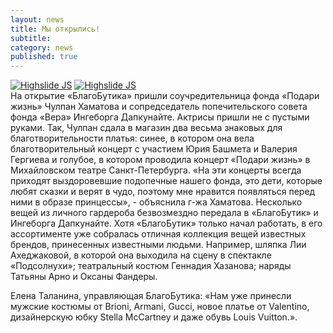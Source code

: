 ```yaml
---
layout: news
title: Мы открылись!
subtitle:
category: news
published: true
---
```


<div class="slides">
<a href="{{site.root_dir}}/img/chulpan.jpg" class="highslide  " onclick="return hs.expand(this)"><img src="{{site.root_dir}}/img/chulpan_thumb.jpg" alt="Highslide JS" title="Click to enlarge"></a>
<a href="{{site.root_dir}}/img/ingiborga.jpg" class="highslide  " onclick="return hs.expand(this)"><img src="{{site.root_dir}}/img/ingiborga_thumb.jpg" alt="Highslide JS" title="Click to enlarge"></a>
</div>
На открытие «БлагоБутика» пришли соучредительница фонда «Подари жизнь» Чулпан Хаматова и сопредседатель попечительского совета фонда «Вера» Ингеборга Дапкунайте. Актрисы пришли не с пустыми руками. Так, Чулпан сдала в магазин два весьма знаковых для благотворительности платья: синее, в котором она вела благотворительный концерт с участием Юрия Башмета и Валерия Гергиева и голубое, в котором проводила концерт «Подари жизнь» в Михайловском театре Санкт-Петербурга. «На эти концерты всегда приходят выздоровевшие подопечные нашего фонда, это дети, которые любят сказки и верят в чудо, поэтому мне нравится появляться перед ними в образе принцессы», - объяснила г-жа Хаматова.
Несколько вещей из личного гардероба безвозмездно передала в «БлагоБутик» и Ингеборга Дапкунайте.
Хотя «БлагоБутик» только начал работать, в его ассортименте уже собралась отличная коллекция вещей известных брендов, принесенных известными людьми. Например, шляпка Лии Ахеджаковой, в которой она выходила на сцену в спектакле «Подсолнухи»; театральный костюм Геннадия Хазанова; наряды Татьяны Арно и Оксаны Фандеры.

Елена Таланина, управляющая БлагоБутика: «Нам уже принесли мужские костюмы от Brioni, Armani, Gucci, новое платье от Valentino, дизайнерскую юбку Stella McCartney и даже обувь Louis Vuitton.».